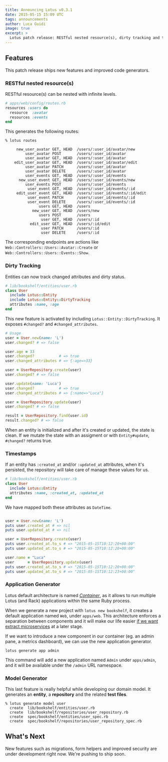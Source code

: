 ```yaml
---
title: Announcing Lotus v0.3.1
date: 2015-05-15 15:09 UTC
tags: announcements
author: Luca Guidi
image: true
excerpt: >
  Lotus patch release: RESTful nested resource(s), dirty tracking and timestamps for entities, improved code generators, bug fixes.
---
```


## Features

This patch release ships new features and improved code generators.

### RESTful nested resource(s)

RESTful resource(s) can be nested with infinite levels.

```ruby
# apps/web/config/routes.rb
resources :users do
  resource  :avatar
  resources :events
end
```

This generates the following routes:

```
% lotus routes

     new_user_avatar GET, HEAD  /users/:user_id/avatar/new
         user_avatar POST       /users/:user_id/avatar
         user_avatar GET, HEAD  /users/:user_id/avatar
    edit_user_avatar GET, HEAD  /users/:user_id/avatar/edit
         user_avatar PATCH      /users/:user_id/avatar
         user_avatar DELETE     /users/:user_id/avatar
         user_events GET, HEAD  /users/:user_id/events
      new_user_event GET, HEAD  /users/:user_id/events/new
         user_events POST       /users/:user_id/events
          user_event GET, HEAD  /users/:user_id/events/:id
     edit_user_event GET, HEAD  /users/:user_id/events/:id/edit
          user_event PATCH      /users/:user_id/events/:id
          user_event DELETE     /users/:user_id/events/:id
               users GET, HEAD  /users
            new_user GET, HEAD  /users/new
               users POST       /users
                user GET, HEAD  /users/:id
           edit_user GET, HEAD  /users/:id/edit
                user PATCH      /users/:id
                user DELETE     /users/:id
```

The corresponding endpoints are actions like `Web::Controllers::Users::Avatar::Create` or `Web::Controllers::Users::Events::Show`.

### Dirty Tracking

Entities can now track changed attributes and dirty status.

```ruby
# lib/bookshelf/entities/user.rb
class User
  include Lotus::Entity
  include Lotus::Entity::DirtyTracking
  attributes :name, :age
end
```

This new feature is activated by including `Lotus::Entity::DirtyTracking`.
It exposes `#changed?` and `#changed_attributes`.

```ruby
# Usage
user = User.new(name: 'L')
user.changed? # => false

user.age = 33
user.changed?           # => true
user.changed_attributes # => {:age=>33}

user = UserRepository.create(user)
user.changed? # => false

user.update(name: 'Luca')
user.changed?           # => true
user.changed_attributes # => {:name=>"Luca"}

user = UserRepository.update(user)
user.changed? # => false

result = UserRepository.find(user.id)
result.changed? # => false
```

When an entity is initialized and after it's created or updated, the state is clean.
If we mutate the state with an assigment or with `Entity#update`, `#changed?` returns true.

### Timestamps

If an entity has `:created_at` and/or `:updated_at` attributes, when it's persisted, the repository will take care of manage these values for us.

```ruby
# lib/bookshelf/entities/user.rb
class User
  include Lotus::Entity
  attributes :name, :created_at, :updated_at
end
```

We have mapped both these attributes as `DateTime`.

```ruby

user = User.new(name: 'L')
puts user.created_at # => nil
puts user.updated_at # => nil

user = UserRepository.create(user)
puts user.created_at.to_s # => "2015-05-15T10:12:20+00:00"
puts user.updated_at.to_s # => "2015-05-15T10:12:20+00:00"

user.name = "Luca"
user      = UserRepository.update(user)
puts user.created_at.to_s # => "2015-05-15T10:12:20+00:00"
puts user.updated_at.to_s # => "2015-05-15T10:12:23+00:00"
```

### Application Generator

Lotus default architecture is named [_Container_](https://github.com/lotus/lotus#container-architecture), as it allows to run multiple Lotus (and Rack) applications within the same Ruby process.

When we generate a new project with `lotus new bookshelf`, it creates a default application named `Web`, under `apps/web`.
This architecture enforces a separation between components and it will make our life easier [if we want extract microservices](http://lucaguidi.com/2015/05/05/lotus-and-microservices.html) at a later stage.

If we want to introduce a new component in our container (eg. an admin pane, a metrics dashboard), we can use the new application generator.

```
lotus generate app admin
```

This command will add a new application named `Admin` under `apps/admin`, and it will be available under the `/admin` URL namespace.

### Model Generator

This last feature is really helpful while developing our domain model.
It generates an **entity**, a **repository** and the related **test files**.

```shell
% lotus generate model user
  create  lib/bookshelf/entities/user.rb
  create  lib/bookshelf/repositories/user_repository.rb
  create  spec/bookshelf/entities/user_spec.rb
  create  spec/bookshelf/repositories/user_repository_spec.rb
```

## What's Next

New features such as migrations, form helpers and improved security are under development right now.
We're pushing to ship soon.
